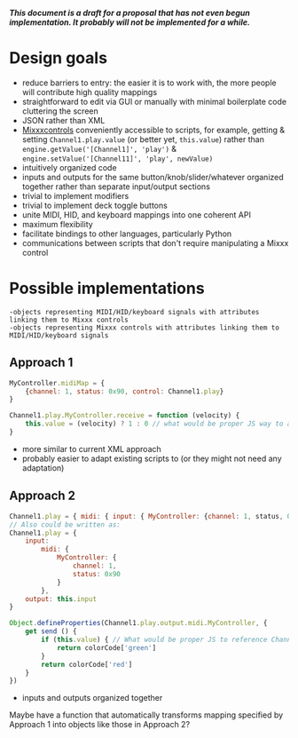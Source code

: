 ***This document is a draft for a proposal that has not even begun
implementation. It probably will not be implemented for a while.***

# Design goals

  - reduce barriers to entry: the easier it is to work with, the more
    people will contribute high quality mappings
  - straightforward to edit via GUI or manually with minimal boilerplate
    code cluttering the screen
  - JSON rather than XML
  - [Mixxxcontrols](Mixxxcontrols) conveniently accessible to scripts,
    for example, getting & setting `Channel1.play.value` (or better yet,
    `this.value`) rather than `engine.getValue('[Channel1]', 'play')` &
    `engine.setValue('[Channel11]', 'play', newValue)`
  - intuitively organized code
  - inputs and outputs for the same button/knob/slider/whatever
    organized together rather than separate input/output sections
  - trivial to implement modifiers
  - trivial to implement deck toggle buttons
  - unite MIDI, HID, and keyboard mappings into one coherent API
  - maximum flexibility
  - facilitate bindings to other languages, particularly Python
  - communications between scripts that don't require manipulating a
    Mixxx control

# Possible implementations

    -objects representing MIDI/HID/keyboard signals with attributes linking them to Mixxx controls
    -objects representing Mixxx controls with attributes linking them to MIDI/HID/keyboard signals

## Approach 1

``` javascript
MyController.midiMap = {
    {channel: 1, status: 0x90, control: Channel1.play}
}

Channel1.play.MyController.receive = function (velocity) {
    this.value = (velocity) ? 1 : 0 // what would be proper JS way to access Channel1.play.value?
}
```

  - more similar to current XML approach
  - probably easier to adapt existing scripts to (or they might not need
    any adaptation)

## Approach 2

``` javascript
Channel1.play = { midi: { input: { MyController: {channel: 1, status, 0x90} }, output: this.input } }
// Also could be written as:
Channel1.play = {
    input:
        midi: {
            MyController: {
                channel: 1,
                status: 0x90
            }
        },
    output: this.input
}

Object.defineProperties(Channel1.play.output.midi.MyController, {
    get send () {
        if (this.value) { // What would be proper JS to reference Channel1.play.value here?
            return colorCode['green']
        }
        return colorCode['red']
    }
})
```

  - inputs and outputs organized together

Maybe have a function that automatically transforms mapping specified by
Approach 1 into objects like those in Approach 2?
